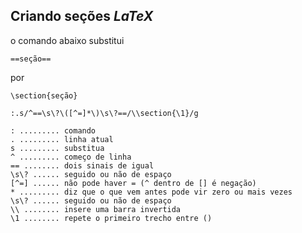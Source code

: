 Criando seções *LaTeX*
----------------------

o comando abaixo substitui

```
==seção==
```

   por

```
\section{seção}
```

```
:.s/^==\s\?\([^=]*\)\s\?==/\\section{\1}/g

: ......... comando
. ......... linha atual
s ......... substitua
^ ......... começo de linha
== ........ dois sinais de igual
\s\? ...... seguido ou não de espaço
[^=] ...... não pode haver = (^ dentro de [] é negação)
* ......... diz que o que vem antes pode vir zero ou mais vezes
\s\? ...... seguido ou não de espaço
\\ ........ insere uma barra invertida
\1 ........ repete o primeiro trecho entre ()
```
